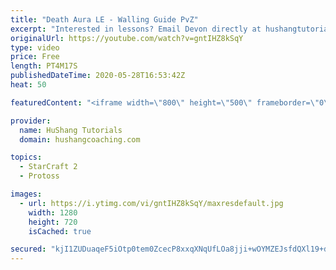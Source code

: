 ```yaml
---
title: "Death Aura LE - Walling Guide PvZ"
excerpt: "Interested in lessons? Email Devon directly at hushangtutorials@outlook.com ------------------------------------------------------------------------------------------------------- Want to support HuShang Tutorials directly? Patreon is a website where you can contribute a monthly donation that will help"
originalUrl: https://youtube.com/watch?v=gntIHZ8kSqY
type: video
price: Free
length: PT4M17S
publishedDateTime: 2020-05-28T16:53:42Z
heat: 50

featuredContent: "<iframe width=\"800\" height=\"500\" frameborder=\"0\" src=\"https://www.youtube.com/embed/gntIHZ8kSqY\" allow=\"accelerometer; autoplay; encrypted-media; gyroscope; picture-in-picture\" allowfullscreen></iframe>"

provider:
  name: HuShang Tutorials
  domain: hushangcoaching.com

topics:
  - StarCraft 2
  - Protoss

images:
  - url: https://i.ytimg.com/vi/gntIHZ8kSqY/maxresdefault.jpg
    width: 1280
    height: 720
    isCached: true

secured: "kjI1ZUDuaqeF5iOtp0tem0ZcecP8xxqXNqUfLOa8jji+wOYMZEJsfdQXl19+d8iHthj5tt3zb3P2j9ncq+txBJITBAa3RfewexsiMFOlBTbyXH0WZ4rOy0q5g3BMAFVUm0Q/P9QMf9TCXo/e9pZw+plLXoYO0pwHvR0WW4S/eMyH/r0EeW9/A7/SU6B1oNlAlNqIspAekwjtTwq2dwHPe52rSOagd/pT9+SNVnBolzo46Mco3b6TMblSt/S2ouAtFqt6iAeD45qdxNlwkCnYERgrsKM+YFbX6BD59RRkDqBD6F2fuIjn1Ex72vbTBO/dbaov/ytgrAaGhmKZkoNc96pS+yDycGYn8E1uwAnWY/HwQDrObEDx0Otf3kfKvKG3P1kj7S+2sjrvvQTQ63bvty/2nBqXck3SFg1EO0KYMG8=;LsueMj1HUzHw6iG0JAOiFQ=="
---
```


